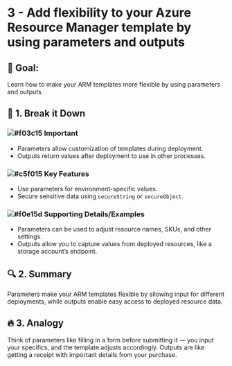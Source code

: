 # 3 - Add flexibility to your Azure Resource Manager template by using parameters and outputs

## 🎯 Goal:
Learn how to make your ARM templates more flexible by using parameters and outputs.

## 🧠 1. Break it Down
### ![#f03c15](https://placehold.co/15x15/f03c15/f03c15.png) **Important**
- Parameters allow customization of templates during deployment.
- Outputs return values after deployment to use in other processes.

### ![#c5f015](https://placehold.co/15x15/c5f015/c5f015.png) **Key Features**
- Use parameters for environment-specific values.
- Secure sensitive data using `secureString` or `secureObject`.

### ![#f0e15d](https://placehold.co/15x15/f0e15d/f0e15d.png) **Supporting Details/Examples**
- Parameters can be used to adjust resource names, SKUs, and other settings.
- Outputs allow you to capture values from deployed resources, like a storage account’s endpoint.

## 🔍 2. Summary
Parameters make your ARM templates flexible by allowing input for different deployments, while outputs enable easy access to deployed resource data.

## 🔥 3. Analogy
Think of parameters like filling in a form before submitting it — you input your specifics, and the template adjusts accordingly. Outputs are like getting a receipt with important details from your purchase.
